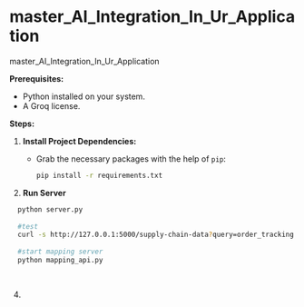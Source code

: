 # master_AI_Integration_In_Ur_Application
master_AI_Integration_In_Ur_Application


**Prerequisites:**

* Python installed on your system.
* A Groq license.

**Steps:**

1. **Install Project Dependencies:**

   - Grab the necessary packages with the help of `pip`:
   
     ```bash
     pip install -r requirements.txt
     ```
     
2. **Run Server**

  ```bash
    python server.py
    
    #test
    curl -s http://127.0.0.1:5000/supply-chain-data?query=order_tracking
    
    #start mapping server
    python mapping_api.py
    
    
  ```
4. 


   


